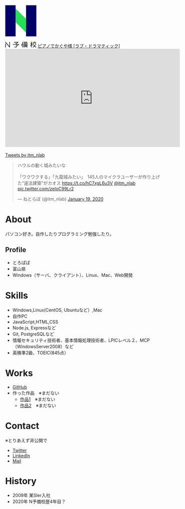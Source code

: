 <!-- ![プロフィール画像](fde20fd0-private.png) -->
<img src="fde20fd0-private.png" width="100">

<script type="application/javascript" src="https://embed.nicovideo.jp/watch/sm36223228/script?w=640&h=360"></script><noscript><a href="https://www.nicovideo.jp/watch/sm36223228">ピアノでかぐや様 [ラブ・ドラマティック]</a></noscript>

<iframe width="560" height="315" src="https://www.youtube.com/embed/5HOIwyth3zE" frameborder="0" allow="accelerometer; autoplay; encrypted-media; gyroscope; picture-in-picture" allowfullscreen></iframe>

<a class="twitter-timeline" data-width="400" data-height="600" data-theme="dark" href="https://twitter.com/itm_nlab?ref_src=twsrc%5Etfw">Tweets by itm_nlab</a> <script async src="https://platform.twitter.com/widgets.js" charset="utf-8"></script>

<blockquote class="twitter-tweet" data-theme="dark"><p lang="ja" dir="ltr">ハウルの動く城みたいな<br><br>「ワクワクする」「九龍城みたい」　145人のマイクラユーザーが作り上げた“違法建築”がカオス <a href="https://t.co/hC7xgL6u3V">https://t.co/hC7xgL6u3V</a> <a href="https://twitter.com/itm_nlab?ref_src=twsrc%5Etfw">@itm_nlab</a> <a href="https://t.co/zeIoC99Lr2">pic.twitter.com/zeIoC99Lr2</a></p>&mdash; ねとらぼ (@itm_nlab) <a href="https://twitter.com/itm_nlab/status/1218805320916533249?ref_src=twsrc%5Etfw">January 19, 2020</a></blockquote> <script async src="https://platform.twitter.com/widgets.js" charset="utf-8"></script>

# About
パソコン好き。自作したりプログラミング勉強したり。

## Profile
- とろぱぱ
- 富山県
- Windows（サーバ、クライアント）、Linux、Mac、Web開発

# Skills
- Windows,Linux(CentOS, Ubuntuなど）,Mac
- 自作PC
- JavaScript,HTML,CSS
- Node.js, Expressなど
- Git, PostgreSQLなど
- 情報セキュリティ技術者、基本情報処理技術者、LPICレベル２、MCP（WindowsServer2008）など
- 英検準2級、TOEIC(845点）

# Works
- [GitHub](https://github.com/tropapa)
- 作った作品　※まだない
  - [作品1](作品1のURL)　※まだない
  - [作品2](作品2のURL)　※まだない

# Contact
※とりあえず非公開で
- [Twitter](https://www.google.co.jp/)
- [LinkedIn](https://www.google.co.jp/)
- [Mail](https://www.google.co.jp/)

# History
- 2009年 某SIer入社
- 2020年 N予備校歴4年目？
